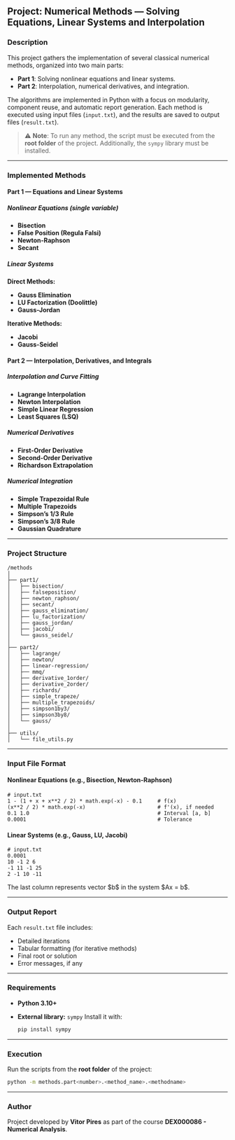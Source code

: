 ## Project: Numerical Methods — Solving Equations, Linear Systems and Interpolation

### Description

This project gathers the implementation of several classical numerical methods, organized into two main parts:

* **Part 1**: Solving nonlinear equations and linear systems.
* **Part 2**: Interpolation, numerical derivatives, and integration.

The algorithms are implemented in Python with a focus on modularity, component reuse, and automatic report generation. Each method is executed using input files (`input.txt`), and the results are saved to output files (`result.txt`).

> ⚠️ **Note**: To run any method, the script must be executed from the **root folder** of the project. Additionally, the `sympy` library must be installed.

---

### Implemented Methods

#### Part 1 — Equations and Linear Systems

##### Nonlinear Equations (single variable)

* **Bisection**
* **False Position (Regula Falsi)**
* **Newton-Raphson**
* **Secant**

##### Linear Systems

**Direct Methods:**

* **Gauss Elimination**
* **LU Factorization (Doolittle)**
* **Gauss-Jordan**

**Iterative Methods:**

* **Jacobi**
* **Gauss-Seidel**

#### Part 2 — Interpolation, Derivatives, and Integrals

##### Interpolation and Curve Fitting

* **Lagrange Interpolation**
* **Newton Interpolation**
* **Simple Linear Regression**
* **Least Squares (LSQ)**

##### Numerical Derivatives

* **First-Order Derivative**
* **Second-Order Derivative**
* **Richardson Extrapolation**

##### Numerical Integration

* **Simple Trapezoidal Rule**
* **Multiple Trapezoids**
* **Simpson’s 1/3 Rule**
* **Simpson’s 3/8 Rule**
* **Gaussian Quadrature**

---

### Project Structure

```
/methods
│
├── part1/
│   ├── bisection/
│   ├── falseposition/
│   ├── newton_raphson/
│   ├── secant/
│   ├── gauss_elimination/
│   ├── lu_factorization/
│   ├── gauss_jordan/
│   ├── jacobi/
│   └── gauss_seidel/
│
├── part2/
│   ├── lagrange/
│   ├── newton/
│   ├── linear-regression/
│   ├── mmq/
│   ├── derivative_1order/
│   ├── derivative_2order/
│   ├── richards/
│   ├── simple_trapeze/
│   ├── multiple_trapezoids/
│   ├── simpson1by3/
│   ├── simpson3by8/
│   └── gauss/
│
├── utils/
│   └── file_utils.py
```

---

### Input File Format

#### Nonlinear Equations (e.g., Bisection, Newton-Raphson)

```
# input.txt
1 - (1 + x + x**2 / 2) * math.exp(-x) - 0.1     # f(x)
(x**2 / 2) * math.exp(-x)                       # f'(x), if needed
0.1 1.0                                         # Interval [a, b]
0.0001                                          # Tolerance
```

#### Linear Systems (e.g., Gauss, LU, Jacobi)

```
# input.txt
0.0001
10 -1 2 6
-1 11 -1 25
2 -1 10 -11
```

The last column represents vector \$b\$ in the system \$Ax = b\$.

---

### Output Report

Each `result.txt` file includes:

* Detailed iterations
* Tabular formatting (for iterative methods)
* Final root or solution
* Error messages, if any

---

### Requirements

* **Python 3.10+**
* **External library:** `sympy`
  Install it with:

  ```bash
  pip install sympy
  ```

---

### Execution

Run the scripts from the **root folder** of the project:

```bash
python -m methods.part<number>.<method_name>.<methodname>
```

---

### Author

Project developed by **Vitor Pires** as part of the course **DEX000086 - Numerical Analysis**.

